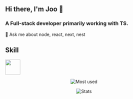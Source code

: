 ## Hi there, I'm Joo 👋
### A Full-stack developer primarily working with TS.

💬 Ask me about node, react, next, nest

## Skill
<img src='https://user-images.githubusercontent.com/71132893/103150299-17920e80-47b6-11eb-9b8d-689fcb698bd2.png' width='48px' height='48px'/>



<div align=center>

![Most used](https://github-readme-stats.vercel.app/api/top-langs/?username=ho-s&hide=html,css&theme=tokyonight&layout=compact)

![Stats](https://github-readme-stats.vercel.app/api?username=ho-s&show_icons=true&theme=tokyonight)

	
</div>
